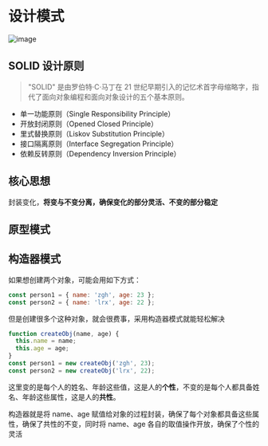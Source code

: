 # 设计模式

![image](https://zghimg.oss-cn-beijing.aliyuncs.com/blog/1666418201.png)

## SOLID 设计原则

> "SOLID" 是由罗伯特·C·马丁在 21 世纪早期引入的记忆术首字母缩略字，指代了面向对象编程和面向对象设计的五个基本原则。

- 单一功能原则（Single Responsibility Principle）
- 开放封闭原则（Opened Closed Principle）
- 里式替换原则（Liskov Substitution Principle）
- 接口隔离原则（Interface Segregation Principle）
- 依赖反转原则（Dependency Inversion Principle）

## 核心思想

封装变化，**将变与不变分离，确保变化的部分灵活、不变的部分稳定**

## 原型模式

## 构造器模式

如果想创建两个对象，可能会用如下方式：

```js
const person1 = { name: 'zgh', age: 23 };
const person2 = { name: 'lrx', age: 22 };
```

但是创建很多个这种对象，就会很费事，采用构造器模式就能轻松解决

```js
function createObj(name, age) {
  this.name = name;
  this.age = age;
}
const person1 = new createObj('zgh', 23);
const person2 = new createObj('lrx', 22);
```

这里变的是每个人的姓名、年龄这些值，这是人的**个性**，不变的是每个人都具备姓名、年龄这些属性，这是人的**共性**。

构造器就是将 name、age 赋值给对象的过程封装，确保了每个对象都具备这些属性，确保了共性的不变，同时将 name、age 各自的取值操作开放，确保了个性的灵活
